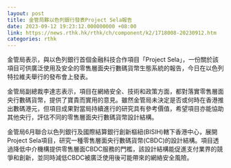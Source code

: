```yaml
---
layout: post
title: 金管局夥以色列銀行發表Project Sela報告
date: 2023-09-12 19:23:12.000000000 +08:00
link: https://news.rthk.hk/rthk/ch/component/k2/1718008-20230912.htm
categories: rthk
---
```


金管局表示，與以色列銀行首個金融科技合作項目「Project Sela」，一份關於該項目可供廣泛使用及安全的零售層面央行數碼貨幣生態系統的報告，今日在以色列特拉維夫舉行的發布會上發表。

金管局副總裁李達志表示，項目在網絡安全、技術和政策方面，都對落實零售層面央行數碼貨幣，提供了寶貴而實用的意見。雖然金管局未決定是否或何時在香港推出數碼港元，但項目成果對當局持續進行的研究具有參考價值，希望項目亦能協助其他央行，評估不同的零售層面央行數碼貨幣設計結構。

金管局6月聯合以色列銀行及國際結算銀行創新樞紐(BISIH)轄下香港中心，展開Project Sela項目，研究一種零售層面央行數碼貨幣(CBDC)的設計結構。項目透過降低中介機構提供零售層面CBDC服務的門檻，該設計結構能促進支付業界的競爭和創新，並同時減低CBDC被廣泛使用後可能帶來的網絡安全風險。
